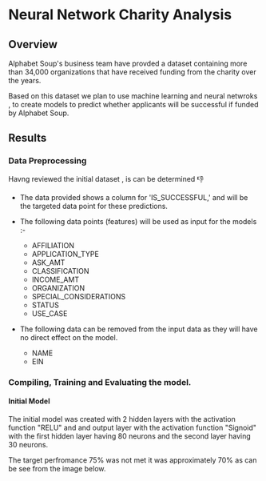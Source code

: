 # Neural Network Charity Analysis

## Overview

Alphabet Soup's business team have provded a dataset containing more than 34,000 organizations that have received funding from the charity over the years.

Based on this dataset we plan to use machine learning and neural netwroks , to create models to predict whether applicants will be successful if funded by Alphabet Soup.

## Results

### Data Preprocessing

Havng reviewed the initial dataset , is can be determined 👎

- The data provided shows a column for 'IS_SUCCESSFUL,' and will be the targeted data point for these predictions.
- The following data points (features) will be used as input for the models :- 
  - AFFILIATION
  - APPLICATION_TYPE
  - ASK_AMT
  - CLASSIFICATION
  - INCOME_AMT
  - ORGANIZATION
  - SPECIAL_CONSIDERATIONS
  - STATUS
  - USE_CASE

- The following data can be removed from the input data as they will have no direct effect on the model.
  - NAME
  - EIN

### Compiling, Training and Evaluating the model.

#### Initial Model

The initial model was created with 2 hidden layers with the activation function "RELU" and and output layer with the activation function "Signoid" with the first hidden layer having 80 neurons and the second layer having 30 neurons.

The target perfromance 75% was not met it was approximately 70% as can be see from the image below.







